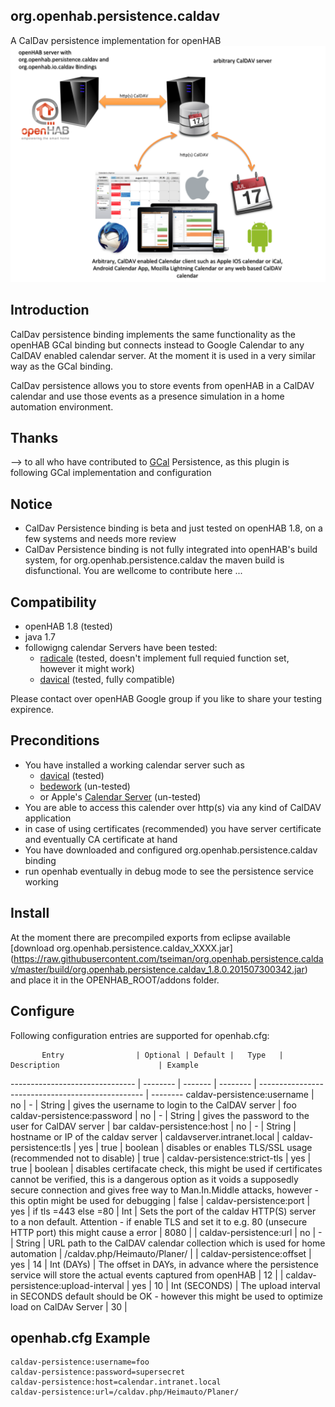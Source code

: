 ## org.openhab.persistence.caldav
A CalDav persistence implementation for openHAB
<img src="https://raw.githubusercontent.com/tseiman/org.openhab.persistence.caldav/master/images/CalDavBinding.png" alt="CalDav openHAB binding" style="width:300;">
## Introduction
CalDav persistence binding implements the same functionality as the openHAB GCal binding but connects 
instead to Google Calendar to any CalDAV enabled calendar server. At the moment it is used in a very similar 
way as the GCal binding.

CalDav persistence allows you to store events from openHAB in a CalDAV calendar and use those events as a presence simulation in
a home automation environment.

## Thanks
--> to all who have contributed to [GCal](https://github.com/openhab/openhab/wiki/GCal-Binding) Persistence, as this plugin is following GCal implementation and configuration

## Notice
- CalDav Persistence binding is beta and just tested on openHAB 1.8, on a few systems and needs more review
- CalDav Persistence binding is not fully integrated into openHAB's build system, for org.openhab.persistence.caldav the maven build is disfunctional. You are wellcome to contribute here ...

## Compatibility
- openHAB 1.8 (tested)
- java 1.7
- followigng calendar Servers have been tested:
  - [radicale](http://radicale.org) (tested, doesn't implement full requied function set, however it might work)
  - [davical](http://www.davical.org) (tested, fully compatible)

Please contact over openHAB Google group if you like to share your testing expirence.

## Preconditions
- You have installed a working calendar server such as
  - [davical](http://www.davical.org) (tested)
  - [bedework](https://www.apereo.org/projects/bedework) (un-tested)
  - or Apple's [Calendar Server](http://calendarserver.org) (un-tested)
- You are able to access this calender over http(s) via any kind of CalDAV application
- in case of using certificates (recommended) you have server certificate and eventually CA certificate at hand
- You have downloaded and configured org.openhab.persistence.caldav binding
- run openhab eventually in debug mode to see the persistence service working

## Install
At the moment there are precompiled exports from eclipse available [download org.openhab.persistence.caldav_XXXX.jar] (https://raw.githubusercontent.com/tseiman/org.openhab.persistence.caldav/master/build/org.openhab.persistence.caldav_1.8.0.201507300342.jar) and place it in the OPENHAB_ROOT/addons folder.

## Configure
Following configuration entries are supported for openhab.cfg:

           Entry                | Optional | Default |   Type   |                  Description                      | Example
------------------------------- | -------- | ------- | -------- | ------------------------------------------------- | --------
caldav-persistence:username     |    no    |    -    |  String  | gives the username to login to the CalDAV server  | foo
caldav-persistence:password     |    no    |    -    |  String  | gives the password to the user for CalDAV server  | bar
caldav-persistence:host         |    no    |    -    |  String  | hostname or IP of the caldav server               |   caldavserver.intranet.local
| caldav-persistence:tls | yes | true | boolean | disables or enables TLS/SSL usage (recommended not to disable) | true
| caldav-persistence:strict-tls | yes | true | boolean | disables certifacate check, this might be used if certificates cannot be verified, this is a dangerous option as it voids a supposedly secure connection and gives free way to Man.In.Middle attacks, however - this optin might be used for debugging | false
| caldav-persistence:port | yes | if tls =443 else =80 | Int | Sets the port of the caldav HTTP(S) server to a non default. Attention - if enable TLS and set it to e.g. 80 (unsecure HTTP port) this might cause a error | 8080 | 
| caldav-persistence:url | no | - | String | URL path to the CalDAV calendar collection which is used for home automation  | /caldav.php/Heimauto/Planer/ |
| caldav-persistence:offset | yes | 14 | Int (DAYs) | The offset in DAYs, in advance where the persistence service will store the actual events captured from openHAB | 12 |
| caldav-persistence:upload-interval | yes | 10 | Int (SECONDS) | The upload interval in SECONDS default should be OK - however this might be used to optimize load on CalDAv Server | 30 |

## openhab.cfg Example
```
caldav-persistence:username=foo
caldav-persistence:password=supersecret
caldav-persistence:host=calendar.intranet.local
caldav-persistence:url=/caldav.php/Heimauto/Planer/
```



